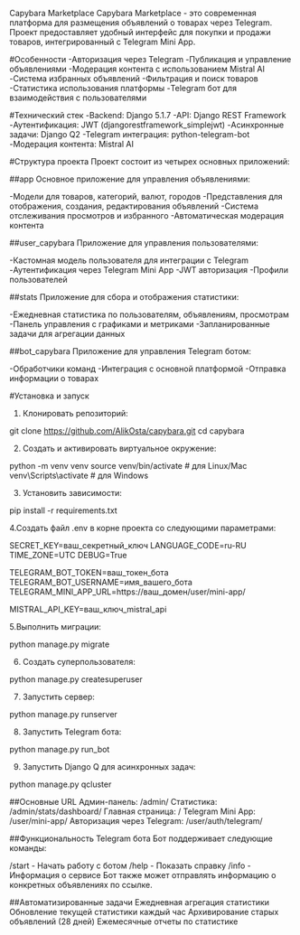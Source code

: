 Capybara Marketplace
Capybara Marketplace - это современная платформа для размещения объявлений о товарах через Telegram. Проект предоставляет удобный интерфейс для покупки и продажи товаров, интегрированный с Telegram Mini App.

#Особенности
-Авторизация через Telegram
-Публикация и управление объявлениями
-Модерация контента с использованием Mistral AI
-Система избранных объявлений
-Фильтрация и поиск товаров
-Статистика использования платформы
-Telegram бот для взаимодействия с пользователями

#Технический стек
-Backend: Django 5.1.7
-API: Django REST Framework
-Аутентификация: JWT (djangorestframework_simplejwt)
-Асинхронные задачи: Django Q2
-Telegram интеграция: python-telegram-bot
-Модерация контента: Mistral AI

#Структура проекта
Проект состоит из четырех основных приложений:

##app
Основное приложение для управления объявлениями:

-Модели для товаров, категорий, валют, городов
-Представления для отображения, создания, редактирования объявлений
-Система отслеживания просмотров и избранного
-Автоматическая модерация контента

##user_capybara
Приложение для управления пользователями:

-Кастомная модель пользователя для интеграции с Telegram
-Аутентификация через Telegram Mini App
-JWT авторизация
-Профили пользователей

##stats
Приложение для сбора и отображения статистики:

-Ежедневная статистика по пользователям, объявлениям, просмотрам
-Панель управления с графиками и метриками
-Запланированные задачи для агрегации данных

##bot_capybara
Приложение для управления Telegram ботом:

-Обработчики команд
-Интеграция с основной платформой
-Отправка информации о товарах

#Установка и запуск

1. Клонировать репозиторий:

git clone https://github.com/AlikOsta/capybara.git
cd capybara

2. Создать и активировать виртуальное окружение:
   
python -m venv venv
source venv/bin/activate  # для Linux/Mac
venv\Scripts\activate  # для Windows

3. Установить зависимости:

pip install -r requirements.txt

4.Создать файл .env в корне проекта со следующими параметрами:

SECRET_KEY=ваш_секретный_ключ
LANGUAGE_CODE=ru-RU
TIME_ZONE=UTC
DEBUG=True

TELEGRAM_BOT_TOKEN=ваш_токен_бота
TELEGRAM_BOT_USERNAME=имя_вашего_бота
TELEGRAM_MINI_APP_URL=https://ваш_домен/user/mini-app/

MISTRAL_API_KEY=ваш_ключ_mistral_api

5.Выполнить миграции:

python manage.py migrate

6. Создать суперпользователя:

python manage.py createsuperuser

7. Запустить сервер:

python manage.py runserver

8. Запустить Telegram бота:
   
python manage.py run_bot

9. Запустить Django Q для асинхронных задач:

python manage.py qcluster

##Основные URL
Админ-панель: /admin/
Статистика: /admin/stats/dashboard/
Главная страница: /
Telegram Mini App: /user/mini-app/
Авторизация через Telegram: /user/auth/telegram/

##Функциональность Telegram бота
Бот поддерживает следующие команды:

/start - Начать работу с ботом
/help - Показать справку
/info - Информация о сервисе
Бот также может отправлять информацию о конкретных объявлениях по ссылке.

##Автоматизированные задачи
Ежедневная агрегация статистики
Обновление текущей статистики каждый час
Архивирование старых объявлений (28 дней)
Ежемесячные отчеты по статистике









